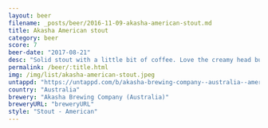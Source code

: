```yaml
---
layout: beer
filename: _posts/beer/2016-11-09-akasha-american-stout.md
title: Akasha American stout
category: beer
score: 7
beer-date: "2017-08-21"
desc: "Solid stout with a little bit of coffee. Love the creamy head but that doesn't carry through to the liquid"
permalink: /beer/:title.html
img: /img/list/akasha-american-stout.jpeg
untappd: "https://untappd.com/b/akasha-brewing-company--australia--american-stout/2192560"
country: "Australia"
brewery: "Akasha Brewing Company (Australia)"
breweryURL: "breweryURL"
style: "Stout - American"
---
```

